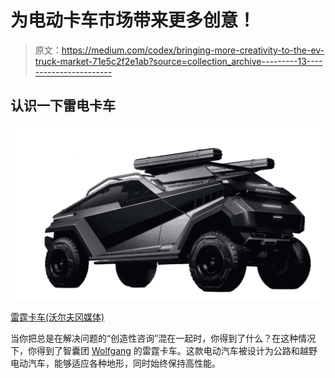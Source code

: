 # 为电动卡车市场带来更多创意！

> 原文：<https://medium.com/codex/bringing-more-creativity-to-the-ev-truck-market-71e5c2f2e1ab?source=collection_archive---------13----------------------->

## 认识一下雷电卡车

![](img/cfc1d6362e8a582b548eb8190f1e1666.png)

[雷霆卡车(沃尔夫冈媒体)](https://thundertruck.co/)

当你把总是在解决问题的“创造性咨询”混在一起时，你得到了什么？在这种情况下，你得到了智囊团 [Wolfgang](https://wolfgangla.com/) 的雷霆卡车。这款电动汽车被设计为公路和越野电动汽车，能够适应各种地形，同时始终保持高性能。